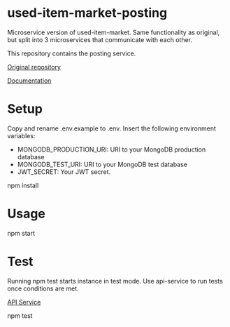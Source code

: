 # used-item-market-posting
Microservice version of used-item-market. Same functionality as original, but split into 3 microservices that communicate with each other.

This repository contains the posting service.

[Original repository](https://github.com/samijouppila/used-item-market)

[Documentation](https://t8josa01-used-item-market.herokuapp.com/api/documentation)


# Setup
Copy and rename .env.example to .env. Insert the following environment variables:
- MONGODB_PRODUCTION_URI: URI to your MongoDB production database
- MONGODB_TEST_URI: URI to your MongoDB test database
- JWT_SECRET: Your JWT secret.

npm install

# Usage
npm start

# Test
Running npm test starts instance in test mode. Use api-service to run tests once conditions are met.

[API Service](https://github.com/samijouppila/used-item-market-api)

npm test

